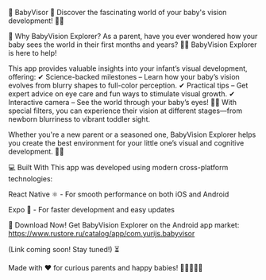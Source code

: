 👶 BabyVisor 👀
Discover the fascinating world of your baby's vision development! 🌈✨

🌟 Why BabyVision Explorer?
As a parent, have you ever wondered how your baby sees the world in their first months and years? 👀💭 BabyVision Explorer is here to help!

This app provides valuable insights into your infant’s visual development, offering:
✔ Science-backed milestones – Learn how your baby’s vision evolves from blurry shapes to full-color perception.
✔ Practical tips – Get expert advice on eye care and fun ways to stimulate visual growth.
✔ Interactive camera – See the world through your baby’s eyes! 🎥👶 With special filters, you can experience their vision at different stages—from newborn blurriness to vibrant toddler sight.

Whether you're a new parent or a seasoned one, BabyVision Explorer helps you create the best environment for your little one’s visual and cognitive development. 🧠💖

💻 Built With
This app was developed using modern cross-platform technologies:

React Native ⚛️ - For smooth performance on both iOS and Android

Expo 🚀 - For faster development and easy updates

📲 Download Now!
Get BabyVision Explorer on the Android app market:
https://www.rustore.ru/catalog/app/com.yurijs.babyvisor

(Link coming soon! Stay tuned!) ⏳

Made with ❤️ for curious parents and happy babies! 👨‍👩‍👧‍👦💡
